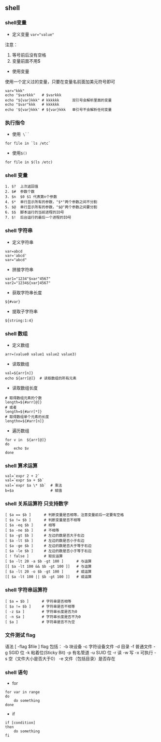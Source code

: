 ## shell

### shell变量

* 定义变量
`var="value"`

注意：

1. 等号前后没有空格
2. 变量前面不用$

* 使用变量

使用一个定义过的变量，只要在变量名前面加美元符号即可

```
var="kkk"
echo "$varkkk"   # $varkkk
echo "${var}kkk" # kkkkkk      双引号会解析里面的变量
echo "$var"kkk   # kkkkkk
echo '${var}kkk' # ${var}kkk   单引号不会解析任何变量
```

### 执行指令

* 使用` \`\` `

```
for file in `ls /etc`
```

* 使用`$()`

```
for file in $(ls /etc)
```

### shell 变量

```
1. $?  上次返回值
2. $#  参数个数
3. $n  $0 $1 代表第n个参数
4. $*  单行显示所有的参数，"$*"两个参数之间不分割
5. $@  单行显示所有的参数，"$@"两个参数之间要分割
6. $$  脚本运行的当前进程的ID号
7. $!  后台运行的最后一个进程的ID号
```


### shell 字符串

* 定义字符串

```
var=abcd
var='abcd'
var="abcd"
```

* 拼接字符串

```
var1="1234"$var"4567"
var2="1234${var}4567"
```

* 获取字符串长度

```
${#var} 
```

* 提取子字符串

```
${string:1:4}
```

### shell 数组
* 定义数组

```
arr=(value0 value1 value2 value3)
```

* 读取数组

```
val=${arr[n]}
echo ${arr[@]}  # 读取数组的所有元素
```

* 读取数组长度

```
# 取得数组元素的个数
length=${#arr[@]}
# 或者
length=${#arr[*]}
# 取得数组单个元素的长度
lengthn=${#arr[n]}
```
* 遍历数组

```
for v in  ${arr[@]}
do 
	echo $v
done
```

### shell 算术运算

```
val=`expr 2 + 2`
val=`expr $a + $b`
val=`expr $a \* $b`  # 乘法
b=$a                 # 赋值
```

### shell 关系运算符 只支持数字

```
[ $a == $b ]      # 判断变量是否相等，注意变量前后一定要有空格
[ $a != $b ]      # 判断变量是否不相等
[ $a -eq $b ]     # 相等
[ $a -ne $b ]     # 不相等
[ $a -gt $b ]     # 左边的数是否大于右边
[ $a -lt $b ]     # 左边的数是否小于右边
[ $a -ge $b ]     # 左边的数是否大于等于右边
[ $a -le $b ]     # 左边的数是否小于等于右边
[ ! false ]       # 取反运算
[ $a -lt 20 -a $b -gt 100 ]      # 与运算
[[ $a -lt 100 && $b -gt 100 ]]   # 与运算
[ $a -lt 20 -o $b -gt 100 ]      # 或运算
[[ $a -lt 100 || $b -gt 100 ]]   # 或运算
```

### shell 字符串运算符

```
[ $a = $b ]      # 字符串是否相等
[ $a != $b ]     # 字符串是否不相等
[ -z $a ]        # 字符串长度是否为0
[ -n $a ]        # 字符串长度是否不为0
[ $a ]           # 字符串是否不为空
```

### 文件测试 flag

语法 [ -flag $file ] 
flag 包括：
-b 块设备
-c 字符设备文件
-d 目录
-f 普通文件
-g SGID 位
-k 粘着位(Sticky Bit)
-p 有名管道
-u SUID 位
-r 读
-w 写
-x 可执行
-s 空（文件大小是否大于0）
-e 文件（包括目录）是否存在


### shell 语句

* for

```
for var in range
do
	do something
done
```

* if
```
if [condition]
then
	do something
fi
```